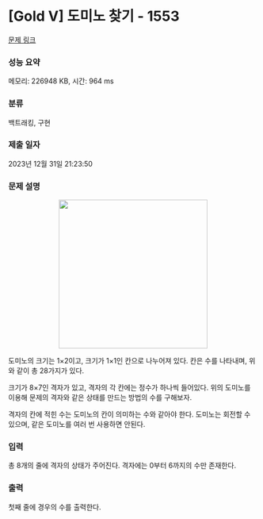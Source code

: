 # [Gold V] 도미노 찾기 - 1553 

[문제 링크](https://www.acmicpc.net/problem/1553) 

### 성능 요약

메모리: 226948 KB, 시간: 964 ms

### 분류

백트래킹, 구현

### 제출 일자

2023년 12월 31일 21:23:50

### 문제 설명

<p style="text-align: center;"><img alt="" src="https://onlinejudgeimages.s3-ap-northeast-1.amazonaws.com/upload/201004/do.png" style="height:300px; width:300px"></p>

<p>도미노의 크기는 1×2이고, 크기가 1×1인 칸으로 나누어져 있다. 칸은 수를 나타내며, 위와 같이 총 28가지가 있다.</p>

<p>크기가 8×7인 격자가 있고, 격자의 각 칸에는 정수가 하나씩 들어있다. 위의 도미노를 이용해 문제의 격자와 같은 상태를 만드는 방법의 수를 구해보자.</p>

<p>격자의 칸에 적힌 수는 도미노의 칸이 의미하는 수와 같아야 한다. 도미노는 회전할 수 있으며, 같은 도미노를 여러 번 사용하면 안된다.</p>

### 입력 

 <p>총 8개의 줄에 격자의 상태가 주어진다. 격자에는 0부터 6까지의 수만 존재한다.</p>

### 출력 

 <p>첫째 줄에 경우의 수를 출력한다.</p>

